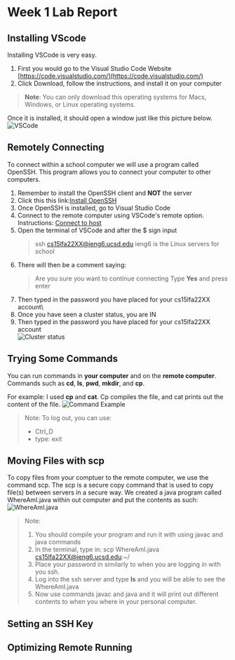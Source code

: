 # Week 1 Lab Report


## Installing VScode
  Installing VSCode is very easy.
  
  1. First you would go to the Visual Studio Code Website [https://code.visualstudio.com/](https://code.visualstudio.com/)
  2. Click Download, follow the instructions, and install it on your computer

  > **Note**: You can only download this operating systems for Macs, Windows, or Linux operating systems.

  Once it is installed, it should open a window just like this picture below.
![VSCode](https://user-images.githubusercontent.com/114209345/193187125-9c73a75f-40e6-48f7-8b8b-54436effcf7b.png)

## Remotely Connecting
  To connect within a school computer we will use a program called OpenSSH. This program allows you to connect your computer to other computers.
  1. Remember to install the OpenSSH client and **NOT** the server
  2. Click this this link:[Install OpenSSH](https://learn.microsoft.com/en-us/windows-server/administration/openssh/openssh_install_firstuse?tabs=gui)
  3. Once OpenSSH is installed, go to Visual Studio Code
  4. Connect to the remote computer using VSCode's remote option. Instructions: [Connect to host](https://code.visualstudio.com/docs/remote/ssh#_connect-to-a-remote-host)
  5. Open the terminal of VSCode and after the $ sign input
      > ssh cs15lfa22XX@ieng6.ucsd.edu
      > ieng6 is the Linux servers for school
  6. There will then be a comment saying:
      > Are you sure you want to continue connecting
      > Type **Yes** and press enter
  7. Then typed in the password you have placed for your cs15lfa22XX account\
  8. Once you have seen a cluster status, you are IN
  9. Then typed in the password you have placed for your cs15lfa22XX account\
  ![Cluster status](https://user-images.githubusercontent.com/114209345/193204679-d01422c8-c47c-4fe1-8f9e-056092f8fc5c.png)
  
## Trying Some Commands
  You can run commands in **your computer** and on the **remote computer**.
  Commands such as **cd**, **ls**, **pwd**, **mkdir**, and **cp**.
  
  For example: I used **cp** and **cat**. Cp compiles the file, and cat prints out the content of the file.
  ![Command Example](https://user-images.githubusercontent.com/114209345/193355322-9b3f5d6d-d92e-4138-9716-f06f9f67449b.png)

  > Note: To log out, you can use:
  >  - Ctrl_D
  >  - type: exit
  
## Moving Files with scp
  To copy files from your comptuer to the remote computer, we use the command scp. The scp is a secure copy command that is used to copy file(s) between servers in a secure way. We created a java program called WhereAmI.java within out computer and put the contents as such:
  ![WhereAmI.java](https://user-images.githubusercontent.com/114209345/193356372-9f02ba66-4d7d-49a4-865d-d6ca70aa6656.png)

  > Note: 
  > 1. You should compile your program and run it with using javac and java commands
  > 2. In the terminal, type in: scp WhereAmI.java cs15lfa22XX@ieng6.ucsd.edu:~/
  > 3. Place your password in similarly to when you are logging in with you ssh.
  > 4. Log into the ssh server and type **ls** and you will be able to see the WhereAmI.java
  > 5. Now use commands javac and java and it will print out different contents to when you where in your personal computer.

## Setting an SSH Key


## Optimizing Remote Running
